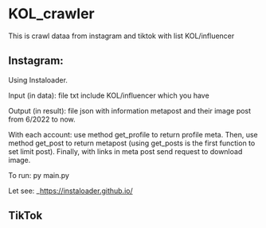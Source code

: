 # KOL_crawler
This is crawl dataa from instagram and tiktok with list KOL/influencer

## Instagram:
Using Instaloader.

Input (in data): file txt include KOL/influencer which you have

Output (in result): file json with information metapost and their image post from 6/2022 to now.

With each account: use method get_profile to return profile meta. Then, use method get_post to return metapost (using get_posts is the 
first function to set limit post). Finally, with links in meta post send request to download image.

To run: py main.py

Let see: _https://instaloader.github.io/

## TikTok
